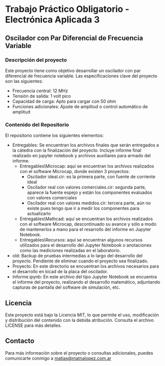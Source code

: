 # Trabajo Práctico Obligatorio - Electrónica Aplicada 3

## Oscilador con Par Diferencial de Frecuencia Variable

### Descripción del proyecto

Este proyecto tiene como objetivo desarrollar un oscilador con par diferencial de frecuencia variable. Las especificaciones clave del proyecto son las siguientes:

* Frecuencia central: 12 MHz
* Tensión de salida: 1 volt pico
* Capacidad de carga: Apto para cargar con 50 ohm
* Funciones adicionales: Ajuste de amplitud o control automático de amplitud

### Contenido del Repositorio

El repositorio contiene los siguientes elementos:

* Entregables: Se encuentran los archivos finales que serán entregados a la cátedra con la finalización del proyecto. Incluye informe final realizado en jupyter notebook y archivos auxiliares para armado del informe.
    * Entregables\Microcap: aquí se encuentran los archivos realizados con el software Microcap, donde existen 3 proyectos:
        * Oscilador ideal.cir: es la primera parte, con fuente de corriente ideal
        * Oscilador real con valores comerciales.cir: segunda parte, aparece la fuente espejo y están los componentes evaluados con valores comerciales
        * Oscilador real con valores medidos.cir: tercera parte, aún no existe pues tengo que ir a medir los componentes para actualizarlo
    * Entregables\Mathcad: aquí se encuentran los archivos realizados con el software Microcap, descontinuado su avance y sólo a modo de mantenerlos a mano para el resarrollo del informe en Jupyter Notebook.
    * Entregables\Recursos: aquí se encuentran algunos recursos utilizados para el desarrollo del Jupyter Notebook o anotaciones como las mediciones realizadas en el laboratorio.
* old: Backup de pruebas intermedias a lo largo del desarrollo del proyecto. Pendiente de eliminar cuando el proyecto sea finalizado.
* Proyecto: En este directorio se encuentran los archivos necesarios para el desarrollo en kicad de la placa del oscilador.
* Informe.ipynb: En este archivo del tipo Jupyter Notebook se encuentra el informe del proyecto, realizando el desarrollo matemático, adjuntando capturas de pantalla del software de simulación, etc.

## Licencia
Este proyecto está bajo la Licencia MIT, lo que permite el uso, modificación y distribución del contenido con la debida atribución. Consulta el archivo LICENSE para más detalles.

## Contacto
Para más información sobre el proyecto o consultas adicionales, puedes comunicarte conmigo a matias@matnalopez.com.ar

